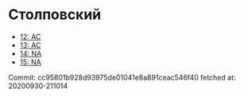 # Столповский
- [12: AC](12.md)
- [13: AC](13.md)
- [14: NA](14.md)
- [15: NA](15.md)

Commit: cc95801b928d93975de01041e8a891ceac546f40
 fetched at: 20200930-211014
